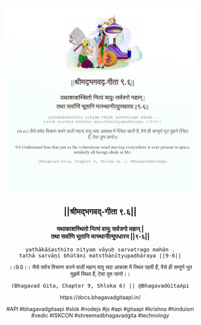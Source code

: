 <img src="../../asset/BG_9_6.png"/>
<center><h2>||श्रीमद्‍भगवद्‍-गीता ९.६||</h2>
<h3>यथाकाशस्थितो नित्यं वायुः सर्वत्रगो महान् |<br/>तथा सर्वाणि भूतानि मत्स्थानीत्युपधारय ||९-६||</h3>
<pre>yathākāśasthito nityaṃ vāyuḥ sarvatrago mahān .<br/>tathā sarvāṇi bhūtāni matsthānītyupadhāraya ||9-6||</pre>
<p>।।9.6।। जैसे सर्वत्र विचरण करने वाली महान् वायु सदा आकाश में स्थित रहती हैं, वैसे ही सम्पूर्ण भूत मुझमें स्थित हैं, ऐसा तुम जानो।।</p>
<pre>(Bhagavad Gita, Chapter 9, Shloka 6) || @BhagavadGitaApi</pre><p>https://docs.bhagavadgitaapi.in/</p><p>#API #bhagavadgitaapi #slok #nodejs #js #api #gitaapi #krishna #hinduism #vedic #ISKCON #shreemadbhagavadgita #technology</p></center>